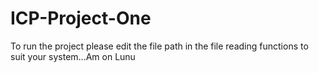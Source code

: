 # ICP-Project-One
To run the project please edit the file path in the file reading functions to suit your system...Am on Lunu